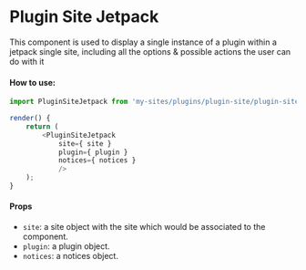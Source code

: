 # Plugin Site Jetpack

This component is used to display a single instance of a plugin within a jetpack single site, including all the options & possible actions the user can do with it

#### How to use:

```js
import PluginSiteJetpack from 'my-sites/plugins/plugin-site/plugin-site-jetpack';

render() {
    return (
        <PluginSiteJetpack
            site={ site }
            plugin={ plugin }
            notices={ notices }
            />
    );
}
```

#### Props

- `site`: a site object with the site which would be associated to the component.
- `plugin`: a plugin object.
- `notices`: a notices object.
